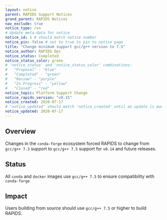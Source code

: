 ```yaml
---
layout: notice
parent: RAPIDS Support Notices
grand_parent: RAPIDS Notices
nav_exclude: true
notice_type: rsn
# Update meta-data for notice
notice_id: 1 # should match notice number
notice_pin: false # set to true to pin to notice page
title: "Change minimum support gcc/g++ version to 7.5"
notice_author: RAPIDS Ops
notice_status: Completed
notice_status_color: green
# 'notice_status' and 'notice_status_color' combinations:
#   "Proposal" - "blue"
#   "Completed" - "green"
#   "Review" - "purple"
#   "In Progress" - "yellow"
#   "Closed" - "red"
notice_topic: Platform Support Change
notice_rapids_version: "v0.15"
notice_created: 2020-07-17
# 'notice_updated' should match 'notice_created' until an update is made
notice_updated: 2020-07-17
---
```


## Overview

Changes in the `conda-forge` ecosystem forced RAPIDS to change from `gcc/g++ 7.3` support to `gcc/g++ 7.5` support for `v0.14` and future releases.

## Status

All `conda` and `docker` images use `gcc/g++ 7.5` to ensure compatibility with `conda-forge`

## Impact

Users building from source should use `gcc/g++ 7.5` or higher to build RAPIDS.
